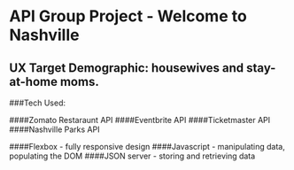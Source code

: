 # API Group Project - Welcome to Nashville

## UX Target Demographic: housewives and stay-at-home moms.

###Tech Used:

####Zomato Restaraunt API
####Eventbrite API
####Ticketmaster API
####Nashville Parks API

####Flexbox - fully responsive design
####Javascript - manipulating data, populating the DOM
####JSON server - storing and retrieving data
